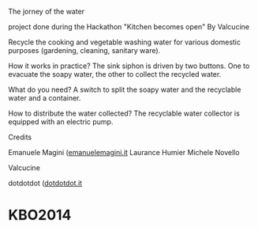 The jorney of the water

project done during the Hackathon "Kitchen becomes open" By Valcucine

Recycle the cooking and vegetable washing water for various domestic purposes (gardening, cleaning, sanitary ware).

How it works in practice? The sink siphon is driven by two buttons. One to evacuate the soapy water, the other to collect the recycled water.

What do you need? A switch to split the soapy water and the recyclable water and a container.

How to distribute the water collected? The recyclable water collector is equipped with an electric pump.

Credits

Emanuele Magini ([emanuelemagini.it](http://www.emanuelemagini.it/ "emanuelemagini.it")
Laurance Humier
Michele Novello

Valcucine

dotdotdot ([dotdotdot.it](http://www.dotdotdot.it/ "dotdotdot.it")



KBO2014
=======
